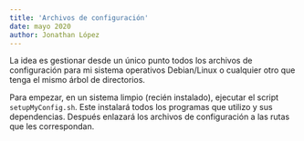 ```yaml
---
title: 'Archivos de configuración'
date: mayo 2020
author: Jonathan López
---
```


La idea es gestionar desde un único punto todos los archivos de configuración para mi sistema operativos Debian/Linux o cualquier otro que tenga el mismo árbol de directorios.

Para empezar, en un sistema limpio (recién instalado), ejecutar el script `setupMyConfig.sh`. Este instalará todos los programas que utilizo y sus dependencias. Después enlazará los archivos de configuración a las rutas que les correspondan.




